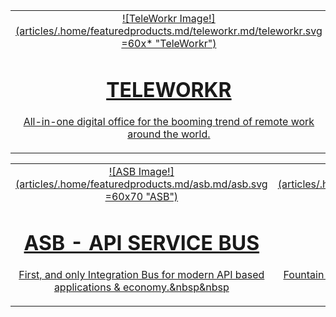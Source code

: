 <div class="home-featured" markdown="1">

|   |   |   |
|:------:|:----------:|:----------:|
| <a href="https://tekmonks.com/products/teleworkr">![TeleWorkr Image!] (articles/.home/featuredproducts.md/teleworkr.md/teleworkr.svg =60x* "TeleWorkr")<h1>TELEWORKR</h1><p>All-in-one digital office for the booming trend of remote work around the world.</p></a> | <a href="https://tekmonks.com/products/reflection-network">![Reflection Network Image!] (articles/.home/featuredproducts.md/reflectionnetwork.md/reflectionnetwork.svg =60x*"Reflection Network")<h1>REFLECTION NETWORK</h1><p>“Listenless servers” accessible via the network are attack-proof by reflections.</p></a> | <a href="https://tekmonks.com/products/logincat-360">![LoginCat Image!] (articles/.home/featuredproducts.md/logincat.md/logincat.svg =70x* "LoginCat")<h1>LOGINCAT</h1><p>World’s first comprehensive Zero Trust based Cyber Security suite & AI.</p></a> |

|   |   |   |
|:------:|:----------:|:----------:|
| <a href="https://tekmonks.com/products/asb">![ASB Image!] (articles/.home/featuredproducts.md/asb.md/asb.svg =60x70 "ASB")<h1>ASB - API SERVICE BUS</h1><p>First, and only Integration Bus for modern API based applications & economy.&nbsp&nbsp</p></a> | <a href="https://tekmonks.com/products/api-400">![API400 Image!] (articles/.home/featuredproducts.md/api400.md/api400.svg =60x* "API400")<h1>API400</h1><p>Fountain of youth for legacy systems particularly for those running on AS/400.</p></a>  | <a href="https://tekmonks.com/products/monboss">![MonBoss Image!] (articles/.home/featuredproducts.md/monboss.md/monboss.svg =60x60 "MonBoss")<h1>MONBOSS</h1><p>Monitor & fix AI-Ops issues with the Boss of the next revolution for enterprises.</p></a>  |
</div>